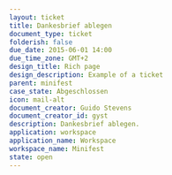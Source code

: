 ```yaml
---
layout: ticket
title: Dankesbrief ablegen
document_type: ticket
folderish: false
due_date: 2015-06-01 14:00
due_time_zone: GMT+2
design_title: Rich page
design_description: Example of a ticket
parent: minifest
case_state: Abgeschlossen
icon: mail-alt
document_creator: Guido Stevens
document_creator_id: gyst
description: Dankesbrief ablegen.
application: workspace
application_name: Workspace
workspace_name: Minifest
state: open
---
```

